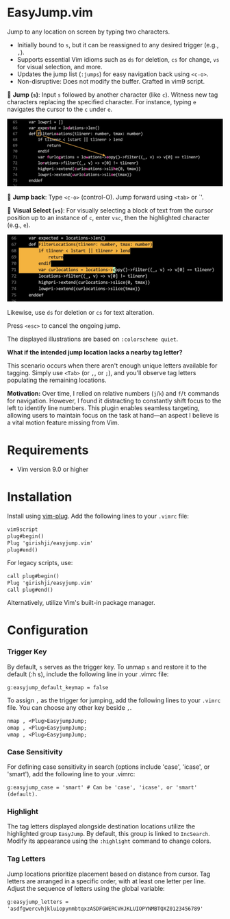 # EasyJump.vim

Jump to any location on screen by typing two characters.

- Initially bound to `s`, but it can be reassigned to any desired trigger (e.g., `,`).
- Supports essential Vim idioms such as `ds` for deletion, `cs` for change, `vs` for visual selection, and more.
- Updates the jump list (`:jumps`) for easy navigation back using `<c-o>`.
- Non-disruptive: Does not modify the buffer. Crafted in vim9 script.


🚀 **Jump (`s`)**: Input `s` followed by another character (like `c`). Witness
new tag characters replacing the specified character. For instance, typing `e`
navigates the cursor to the `c` under `e`.

<img src='img/img1.jpeg' width='700'>

🚀 **Jump back**: Type `<c-o>` (control-O). Jump forward using `<tab>` or `<c-i>'.

🚀 **Visual Select (`vs`)**: For visually selecting a block of text from the
cursor position up to an instance of `c`, enter `vsc`, then the highlighted
character (e.g., `e`).

<img src='img/img2.jpeg' width='700'>

Likewise, use `ds` for deletion or `cs` for text alteration.

Press `<esc>` to cancel the ongoing jump.

The displayed illustrations are based on `:colorscheme quiet`.

**What if the intended jump location lacks a nearby tag letter?**

This scenario occurs when there aren't enough unique letters available for
tagging. Simply use `<Tab>` (or `,`, or `;`), and you'll observe tag letters
populating the remaining locations.

**Motivation:** Over time, I relied on relative numbers (`j`/`k`) and `f`/`t`
commands for navigation. However, I found it distracting to constantly shift
focus to the left to identify line numbers. This plugin enables seamless
targeting, allowing users to maintain focus on the task at hand—an aspect I
believe is a vital motion feature missing from Vim.

# Requirements

- Vim version 9.0 or higher

# Installation

Install using [vim-plug](https://github.com/junegunn/vim-plug). Add the following lines to your `.vimrc` file:

```
vim9script
plug#begin()
Plug 'girishji/easyjump.vim'
plug#end()
```

For legacy scripts, use:

```
call plug#begin()
Plug 'girishji/easyjump.vim'
call plug#end()
```

Alternatively, utilize Vim's built-in package manager.

# Configuration

### Trigger Key

By default, `s` serves as the trigger key. To unmap `s` and restore it to the default (:h s),
include the following line in your .vimrc file:

```
g:easyjump_default_keymap = false
```

To assign `,` as the trigger for jumping, add the following lines to your `.vimrc`
file. You can choose any other key beside `,`.

```
nmap , <Plug>EasyjumpJump;
omap , <Plug>EasyjumpJump;
vmap , <Plug>EasyjumpJump;
```

### Case Sensitivity

For defining case sensitivity in search (options include 'case', 'icase', or
'smart'), add the following line to your .vimrc:

```
g:easyjump_case = 'smart' # Can be 'case', 'icase', or 'smart' (default).
```

### Highlight

The tag letters displayed alongside destination locations utilize the
highlighted group `EasyJump`. By default, this group is linked to `IncSearch`. Modify its
appearance using the `:highlight` command to change colors.

### Tag Letters

Jump locations prioritize placement based on distance from cursor. Tag letters are
arranged in a specific order, with at least one letter per line. Adjust the
sequence of letters using the global variable:

```
g:easyjump_letters = 'asdfgwercvhjkluiopynmbtqxzASDFGWERCVHJKLUIOPYNMBTQXZ0123456789'
```
